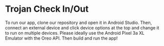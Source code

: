 # Trojan Check In/Out


To run our app, clone our repository and open it in Android Studio. Then, connect an external device and click device options at the top and change it to run on multiple devices. Please ideally use the Android Pixel 3a XL Emulator with the Oreo API. Then build and run the app!
